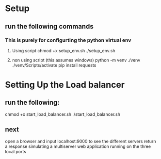 # Setup 
## run the following commands 
### This is purely for configurting the python virtual env
1) Using script 
chmod +x setup_env.sh
./setup_env.sh

2) non using script (this assumes windows)
python -m venv ./venv
./venv/Scripts/activate 
pip install requests

# Setting Up the Load balancer 
## run the following: 
chmod +x start_load_balancer.sh
./start_load_balancer.sh

## next
open a browser and input localhost:9000 to see the different servers return a response simulating a multiserver web application running on the three local ports 

